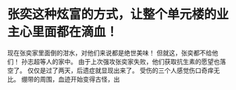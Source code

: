 # 张奕这种炫富的方式，让整个单元楼的业主心里面都在滴血！
现在张奕家里面倒的泔水，对他们来说都是绝世美味！
但就这，张奕都不给他们！
孙志超等人的家中。
由于上次强攻张奕家失败，他们获取抗生素的愿望也落空了。
仅仅是过了两天，后遗症就显现出来了。
受伤的三个人感觉伤口奇痒无比。
绷带的周围，血迹开始变得古怪，出

